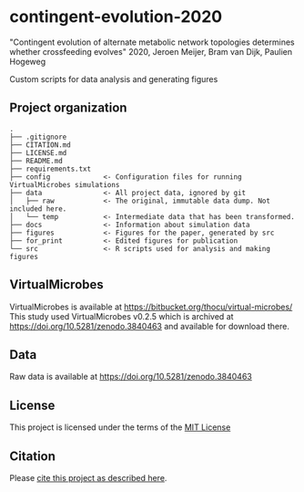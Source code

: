 # contingent-evolution-2020
"Contingent evolution of alternate metabolic network topologies determines whether crossfeeding evolves"
2020, Jeroen Meijer, Bram van Dijk, Paulien Hogeweg

Custom scripts for data analysis and generating figures 


## Project organization

```
.
├── .gitignore
├── CITATION.md
├── LICENSE.md
├── README.md
├── requirements.txt
├── config             <- Configuration files for running VirtualMicrobes simulations 
├── data               <- All project data, ignored by git
│   ├── raw            <- The original, immutable data dump. Not included here.
│   └── temp           <- Intermediate data that has been transformed.
├── docs               <- Information about simulation data
├── figures            <- Figures for the paper, generated by src
├── for_print          <- Edited figures for publication
└── src                <- R scripts used for analysis and making figures

```

## VirtualMicrobes
VirtualMicrobes is available at https://bitbucket.org/thocu/virtual-microbes/
This study used VirtualMicrobes v0.2.5 which is archived at https://doi.org/10.5281/zenodo.3840463 and available for download there. 

## Data
Raw data is available at https://doi.org/10.5281/zenodo.3840463


## License

This project is licensed under the terms of the [MIT License](/LICENSE.md)

## Citation

Please [cite this project as described here](/CITATION.md).
